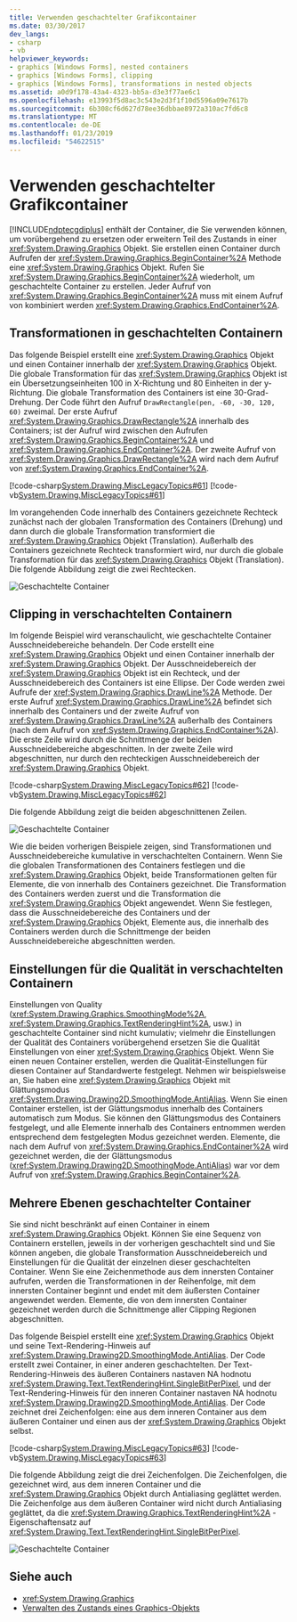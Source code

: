 ```yaml
---
title: Verwenden geschachtelter Grafikcontainer
ms.date: 03/30/2017
dev_langs:
- csharp
- vb
helpviewer_keywords:
- graphics [Windows Forms], nested containers
- graphics [Windows Forms], clipping
- graphics [Windows Forms], transformations in nested objects
ms.assetid: a0d9f178-43a4-4323-bb5a-d3e3f77ae6c1
ms.openlocfilehash: e13993f5d8ac3c543e2d3f1f10d5596a09e7617b
ms.sourcegitcommit: 6b308cf6d627d78ee36dbbae8972a310ac7fd6c8
ms.translationtype: MT
ms.contentlocale: de-DE
ms.lasthandoff: 01/23/2019
ms.locfileid: "54622515"
---
```

# <a name="using-nested-graphics-containers"></a>Verwenden geschachtelter Grafikcontainer
[!INCLUDE[ndptecgdiplus](../../../../includes/ndptecgdiplus-md.md)] enthält der Container, die Sie verwenden können, um vorübergehend zu ersetzen oder erweitern Teil des Zustands in einer <xref:System.Drawing.Graphics> Objekt. Sie erstellen einen Container durch Aufrufen der <xref:System.Drawing.Graphics.BeginContainer%2A> Methode eine <xref:System.Drawing.Graphics> Objekt. Rufen Sie <xref:System.Drawing.Graphics.BeginContainer%2A> wiederholt, um geschachtelte Container zu erstellen. Jeder Aufruf von <xref:System.Drawing.Graphics.BeginContainer%2A> muss mit einem Aufruf von kombiniert werden <xref:System.Drawing.Graphics.EndContainer%2A>.  
  
## <a name="transformations-in-nested-containers"></a>Transformationen in geschachtelten Containern  
 Das folgende Beispiel erstellt eine <xref:System.Drawing.Graphics> Objekt und einen Container innerhalb der <xref:System.Drawing.Graphics> Objekt. Die globale Transformation für das <xref:System.Drawing.Graphics> Objekt ist ein Übersetzungseinheiten 100 in X-Richtung und 80 Einheiten in der y-Richtung. Die globale Transformation des Containers ist eine 30-Grad-Drehung. Der Code führt den Aufruf `DrawRectangle(pen, -60, -30, 120, 60)` zweimal. Der erste Aufruf <xref:System.Drawing.Graphics.DrawRectangle%2A> innerhalb des Containers; ist der Aufruf wird zwischen den Aufrufen <xref:System.Drawing.Graphics.BeginContainer%2A> und <xref:System.Drawing.Graphics.EndContainer%2A>. Der zweite Aufruf von <xref:System.Drawing.Graphics.DrawRectangle%2A> wird nach dem Aufruf von <xref:System.Drawing.Graphics.EndContainer%2A>.  
  
 [!code-csharp[System.Drawing.MiscLegacyTopics#61](../../../../samples/snippets/csharp/VS_Snippets_Winforms/System.Drawing.MiscLegacyTopics/CS/Class1.cs#61)]
 [!code-vb[System.Drawing.MiscLegacyTopics#61](../../../../samples/snippets/visualbasic/VS_Snippets_Winforms/System.Drawing.MiscLegacyTopics/VB/Class1.vb#61)]  
  
 Im vorangehenden Code innerhalb des Containers gezeichnete Rechteck zunächst nach der globalen Transformation des Containers (Drehung) und dann durch die globale Transformation transformiert die <xref:System.Drawing.Graphics> Objekt (Translation). Außerhalb des Containers gezeichnete Rechteck transformiert wird, nur durch die globale Transformation für das <xref:System.Drawing.Graphics> Objekt (Translation). Die folgende Abbildung zeigt die zwei Rechtecken.  
  
 ![Geschachtelte Container](../../../../docs/framework/winforms/advanced/media/csnestedcontainers1.png "csnestedcontainers1")  
  
## <a name="clipping-in-nested-containers"></a>Clipping in verschachtelten Containern  
 Im folgende Beispiel wird veranschaulicht, wie geschachtelte Container Ausschneidebereiche behandeln. Der Code erstellt eine <xref:System.Drawing.Graphics> Objekt und einen Container innerhalb der <xref:System.Drawing.Graphics> Objekt. Der Ausschneidebereich der <xref:System.Drawing.Graphics> Objekt ist ein Rechteck, und der Ausschneidebereich des Containers ist eine Ellipse. Der Code werden zwei Aufrufe der <xref:System.Drawing.Graphics.DrawLine%2A> Methode. Der erste Aufruf <xref:System.Drawing.Graphics.DrawLine%2A> befindet sich innerhalb des Containers und der zweite Aufruf von <xref:System.Drawing.Graphics.DrawLine%2A> außerhalb des Containers (nach dem Aufruf von <xref:System.Drawing.Graphics.EndContainer%2A>). Die erste Zeile wird durch die Schnittmenge der beiden Ausschneidebereiche abgeschnitten. In der zweite Zeile wird abgeschnitten, nur durch den rechteckigen Ausschneidebereich der <xref:System.Drawing.Graphics> Objekt.  
  
 [!code-csharp[System.Drawing.MiscLegacyTopics#62](../../../../samples/snippets/csharp/VS_Snippets_Winforms/System.Drawing.MiscLegacyTopics/CS/Class1.cs#62)]
 [!code-vb[System.Drawing.MiscLegacyTopics#62](../../../../samples/snippets/visualbasic/VS_Snippets_Winforms/System.Drawing.MiscLegacyTopics/VB/Class1.vb#62)]  
  
 Die folgende Abbildung zeigt die beiden abgeschnittenen Zeilen.  
  
 ![Geschachtelte Container](../../../../docs/framework/winforms/advanced/media/nestedcontainers2.png "nestedcontainers2")  
  
 Wie die beiden vorherigen Beispiele zeigen, sind Transformationen und Ausschneidebereiche kumulative in verschachtelten Containern. Wenn Sie die globalen Transformationen des Containers festlegen und die <xref:System.Drawing.Graphics> Objekt, beide Transformationen gelten für Elemente, die von innerhalb des Containers gezeichnet. Die Transformation des Containers werden zuerst und die Transformation die <xref:System.Drawing.Graphics> Objekt angewendet. Wenn Sie festlegen, dass die Ausschneidebereiche des Containers und der <xref:System.Drawing.Graphics> Objekt, Elemente aus, die innerhalb des Containers werden durch die Schnittmenge der beiden Ausschneidebereiche abgeschnitten werden.  
  
## <a name="quality-settings-in-nested-containers"></a>Einstellungen für die Qualität in verschachtelten Containern  
 Einstellungen von Quality (<xref:System.Drawing.Graphics.SmoothingMode%2A>, <xref:System.Drawing.Graphics.TextRenderingHint%2A>, usw.) in geschachtelte Container sind nicht kumulativ; vielmehr die Einstellungen der Qualität des Containers vorübergehend ersetzen Sie die Qualität Einstellungen von einer <xref:System.Drawing.Graphics> Objekt. Wenn Sie einen neuen Container erstellen, werden die Qualität-Einstellungen für diesen Container auf Standardwerte festgelegt. Nehmen wir beispielsweise an, Sie haben eine <xref:System.Drawing.Graphics> Objekt mit Glättungsmodus <xref:System.Drawing.Drawing2D.SmoothingMode.AntiAlias>. Wenn Sie einen Container erstellen, ist der Glättungsmodus innerhalb des Containers automatisch zum Modus. Sie können den Glättungsmodus des Containers festgelegt, und alle Elemente innerhalb des Containers entnommen werden entsprechend dem festgelegten Modus gezeichnet werden. Elemente, die nach dem Aufruf von <xref:System.Drawing.Graphics.EndContainer%2A> wird gezeichnet werden, die der Glättungsmodus (<xref:System.Drawing.Drawing2D.SmoothingMode.AntiAlias>) war vor dem Aufruf von <xref:System.Drawing.Graphics.BeginContainer%2A>.  
  
## <a name="several-layers-of-nested-containers"></a>Mehrere Ebenen geschachtelter Container  
 Sie sind nicht beschränkt auf einen Container in einem <xref:System.Drawing.Graphics> Objekt. Können Sie eine Sequenz von Containern erstellen, jeweils in der vorherigen geschachtelt sind und Sie können angeben, die globale Transformation Ausschneidebereich und Einstellungen für die Qualität der einzelnen dieser geschachtelten Container. Wenn Sie eine Zeichenmethode aus dem innersten Container aufrufen, werden die Transformationen in der Reihenfolge, mit dem innersten Container beginnt und endet mit dem äußersten Container angewendet werden. Elemente, die von dem innersten Container gezeichnet werden durch die Schnittmenge aller Clipping Regionen abgeschnitten.  
  
 Das folgende Beispiel erstellt eine <xref:System.Drawing.Graphics> Objekt und seine Text-Rendering-Hinweis auf <xref:System.Drawing.Drawing2D.SmoothingMode.AntiAlias>. Der Code erstellt zwei Container, in einer anderen geschachtelten. Der Text-Rendering-Hinweis des äußeren Containers nastaven NA hodnotu <xref:System.Drawing.Text.TextRenderingHint.SingleBitPerPixel>, und der Text-Rendering-Hinweis für den inneren Container nastaven NA hodnotu <xref:System.Drawing.Drawing2D.SmoothingMode.AntiAlias>. Der Code zeichnet drei Zeichenfolgen: eine aus dem inneren Container aus dem äußeren Container und einen aus der <xref:System.Drawing.Graphics> Objekt selbst.  
  
 [!code-csharp[System.Drawing.MiscLegacyTopics#63](../../../../samples/snippets/csharp/VS_Snippets_Winforms/System.Drawing.MiscLegacyTopics/CS/Class1.cs#63)]
 [!code-vb[System.Drawing.MiscLegacyTopics#63](../../../../samples/snippets/visualbasic/VS_Snippets_Winforms/System.Drawing.MiscLegacyTopics/VB/Class1.vb#63)]  
  
 Die folgende Abbildung zeigt die drei Zeichenfolgen. Die Zeichenfolgen, die gezeichnet wird, aus dem inneren Container und die <xref:System.Drawing.Graphics> Objekt durch Antialiasing geglättet werden. Die Zeichenfolge aus dem äußeren Container wird nicht durch Antialiasing geglättet, da die <xref:System.Drawing.Graphics.TextRenderingHint%2A> -Eigenschaftensatz auf <xref:System.Drawing.Text.TextRenderingHint.SingleBitPerPixel>.  
  
 ![Geschachtelte Container](../../../../docs/framework/winforms/advanced/media/nestedcontainers3.png "nestedcontainers3")  
  
## <a name="see-also"></a>Siehe auch
- <xref:System.Drawing.Graphics>
- [Verwalten des Zustands eines Graphics-Objekts](../../../../docs/framework/winforms/advanced/managing-the-state-of-a-graphics-object.md)
